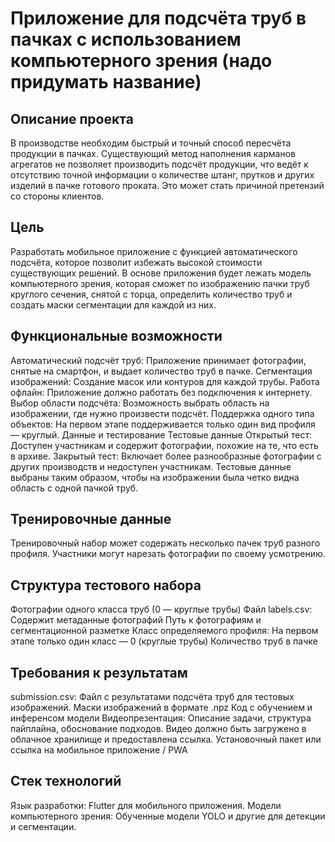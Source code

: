 # Приложение для подсчёта труб в пачках с использованием компьютерного зрения (надо придумать название)


## Описание проекта
В производстве необходим быстрый и точный способ пересчёта продукции в пачках. Существующий метод наполнения карманов агрегатов не позволяет производить подсчёт продукции, что ведёт к отсутствию точной информации о количестве штанг, прутков и других изделий в пачке готового проката. Это может стать причиной претензий со стороны клиентов.

## Цель
Разработать мобильное приложение с функцией автоматического подсчёта, которое позволит избежать высокой стоимости существующих решений. В основе приложения будет лежать модель компьютерного зрения, которая сможет по изображению пачки труб круглого сечения, снятой с торца, определить количество труб и создать маски сегментации для каждой из них.

## Функциональные возможности
Автоматический подсчёт труб: Приложение принимает фотографии, снятые на смартфон, и выдает количество труб в пачке.
Сегментация изображений: Создание масок или контуров для каждой трубы.
Работа офлайн: Приложение должно работать без подключения к интернету.
Выбор области подсчёта: Возможность выбрать область на изображении, где нужно произвести подсчёт.
Поддержка одного типа объектов: На первом этапе поддерживается только один вид профиля — круглый.
Данные и тестирование
Тестовые данные
Открытый тест: Доступен участникам и содержит фотографии, похожие на те, что есть в архиве.
Закрытый тест: Включает более разнообразные фотографии с других производств и недоступен участникам.
Тестовые данные выбраны таким образом, чтобы на изображении была четко видна область с одной пачкой труб.


## Тренировочные данные
Тренировочный набор может содержать несколько пачек труб разного профиля. Участники могут нарезать фотографии по своему усмотрению.


## Структура тестового набора
Фотографии одного класса труб (0 — круглые трубы)
Файл labels.csv: Содержит метаданные фотографий
Путь к фотографиям и сегментационной разметке
Класс определяемого профиля: На первом этапе только один класс — 0 (круглые трубы)
Количество труб в пачке


## Требования к результатам
submission.csv: Файл с результатами подсчёта труб для тестовых изображений.
Маски изображений в формате .npz
Код с обучением и инференсом модели
Видеопрезентация: Описание задачи, структура пайплайна, обоснование подходов. Видео должно быть загружено в облачное хранилище и предоставлена ссылка.
Установочный пакет или ссылка на мобильное приложение / PWA

## Стек технологий
Язык разработки: Flutter для мобильного приложения.
Модели компьютерного зрения: Обученные модели YOLO и другие для детекции и сегментации.

